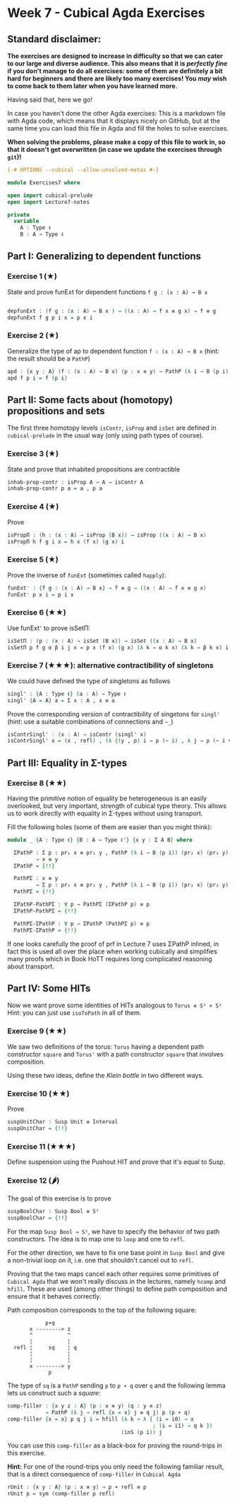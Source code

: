 # Week 7 - Cubical Agda Exercises

## Standard disclaimer:

**The exercises are designed to increase in difficulty so that we can cater to
our large and diverse audience. This also means that it is *perfectly fine* if
you don't manage to do all exercises: some of them are definitely a bit hard for
beginners and there are likely too many exercises! You *may* wish to come back
to them later when you have learned more.**

Having said that, here we go!

In case you haven't done the other Agda exercises:
This is a markdown file with Agda code, which means that it displays nicely on
GitHub, but at the same time you can load this file in Agda and fill the holes
to solve exercises.

**When solving the problems,
please make a copy of this file to work in, so that it doesn't get overwritten
(in case we update the exercises through `git`)!**


```agda
{-# OPTIONS --cubical --allow-unsolved-metas #-}

module Exercises7 where

open import cubical-prelude
open import Lecture7-notes
```

```agda
private
  variable
    A : Type ℓ
    B : A → Type ℓ
```

## Part I: Generalizing to dependent functions

### Exercise 1 (★)

State and prove funExt for dependent functions `f g : (x : A) → B x`

```agda

depfunExt : (f g : (x : A) → B x ) → ((x : A) → f x ≡ g x) → f ≡ g
depfunExt f g p i x = p x i

```

### Exercise 2 (★)

Generalize the type of ap to dependent function `f : (x : A) → B x`
(hint: the result should be a `PathP`)

```agda
apd : {x y : A} (f : (x : A) → B x) (p : x ≡ y) → PathP (λ i → B (p i)) (f x) (f y)
apd f p i = f (p i)

```


## Part II: Some facts about (homotopy) propositions and sets

The first three homotopy levels `isContr`, `isProp` and `isSet`
are defined in `cubical-prelude` in the usual way
(only using path types of course).

### Exercise 3 (★)

State and prove that inhabited propositions are contractible

```agda
inhab-prop-contr : isProp A → A → isContr A
inhab-prop-contr p a = a , p a 

```

### Exercise 4 (★)

Prove

```agda
isPropΠ : (h : (x : A) → isProp (B x)) → isProp ((x : A) → B x)
isPropΠ h f g i x = h x (f x) (g x) i

```

### Exercise 5 (★)

Prove the inverse of `funExt` (sometimes called `happly`):

```agda
funExt⁻ : {f g : (x : A) → B x} → f ≡ g → ((x : A) → f x ≡ g x)
funExt⁻ p x i = p i x
```

### Exercise 6 (★★)

Use funExt⁻ to prove isSetΠ:

```agda
isSetΠ : (p : (x : A) → isSet (B x)) → isSet ((x : A) → B x)
isSetΠ p f g α β i j x = p x (f x) (g x) (λ k → α k x) (λ k → β k x) i j
```

### Exercise 7 (★★★): alternative contractibility of singletons

We could have defined the type of singletons as follows

```agda
singl' : {A : Type ℓ} (a : A) → Type ℓ
singl' {A = A} a = Σ x ꞉ A , x ≡ a
```

Prove the corresponding version of contractibility of singetons for
`singl'` (hint: use a suitable combinations of connections and `~_`)

```agda
isContrSingl' : (x : A) → isContr (singl' x)
isContrSingl' x = (x , refl) , (λ {(y , p) i → p (~ i) , λ j → p (~ i ∨ j)})
```

## Part III: Equality in Σ-types
### Exercise 8 (★★)

Having the primitive notion of equality be heterogeneous is an
easily overlooked, but very important, strength of cubical type
theory. This allows us to work directly with equality in Σ-types
without using transport.

Fill the following holes (some of them are easier than you might think):

```agda
module _ {A : Type ℓ} {B : A → Type ℓ'} {x y : Σ A B} where

  ΣPathP : Σ p ꞉ pr₁ x ≡ pr₁ y , PathP (λ i → B (p i)) (pr₂ x) (pr₂ y)
         → x ≡ y
  ΣPathP = {!!}

  PathPΣ : x ≡ y
         → Σ p ꞉ pr₁ x ≡ pr₁ y , PathP (λ i → B (p i)) (pr₂ x) (pr₂ y)
  PathPΣ = {!!}

  ΣPathP-PathPΣ : ∀ p → PathPΣ (ΣPathP p) ≡ p
  ΣPathP-PathPΣ = {!!}

  PathPΣ-ΣPathP : ∀ p → ΣPathP (PathPΣ p) ≡ p
  PathPΣ-ΣPathP = {!!}
```

If one looks carefully the proof of prf in Lecture 7 uses ΣPathP
inlined, in fact this is used all over the place when working
cubically and simplifies many proofs which in Book HoTT requires long
complicated reasoning about transport.


## Part IV: Some HITs

Now we want prove some identities of HITs analogous to `Torus ≡ S¹ × S¹`
Hint: you can just use `isoToPath` in all of them.


### Exercise 9 (★★)

We saw two definitions of the torus:
`Torus` having a dependent path constructor `square`
and `Torus'` with a path constructor `square` that involves composition.

Using these two ideas, define the *Klein bottle* in two different ways.

### Exercise 10 (★★)

Prove

```agda
suspUnitChar : Susp Unit ≡ Interval
suspUnitChar = {!!}
```


### Exercise 11 (★★★)

Define suspension using the Pushout HIT and prove that it's equal to Susp.


### Exercise 12 (🌶)

The goal of this exercise is to prove

```agda
suspBoolChar : Susp Bool ≡ S¹
suspBoolChar = {!!}
```

For the map `Susp Bool → S¹`, we have to specify the behavior of two
path constructors. The idea is to map one to `loop` and one to `refl`.

For the other direction, we have to fix one base point in `Susp Bool`
and give a non-trivial loop on it, i.e. one that shouldn't cancel out
to `refl`.

Proving that the two maps cancel each other requires some primitives
of `Cubical Agda` that we won't really discuss in the lectures,
namely `hcomp` and `hfill`. These are used (among other things)
to define path composition and ensure that it behaves correctly.

Path composition corresponds to the top of the following square:

```text
            p∙q
       x --------> z
       ^           ^
       ¦           ¦
  refl ¦     sq    ¦ q
       ¦           ¦
       ¦           ¦
       x --------> y
             p
```

The type of `sq` is a `PathP` sending `p` to `p ∙ q`
over `q` and the following lemma lets us construct such a *square*:

```agda
comp-filler : {x y z : A} (p : x ≡ y) (q : y ≡ z)
            → PathP (λ j → refl {x = x} j ≡ q j) p (p ∙ q)
comp-filler {x = x} p q j i = hfill (λ k → λ { (i = i0) → x
                                              ; (i = i1) → q k })
                                    (inS (p i)) j
```

You can use this `comp-filler` as a black-box for proving the round-trips
in this exercise.

**Hint:** For one of the round-trips you only need the following familiar
result, that is a direct consequence of `comp-filler` in `Cubical Agda`

```agda
rUnit : {x y : A} (p : x ≡ y) → p ∙ refl ≡ p
rUnit p = sym (comp-filler p refl)
```
